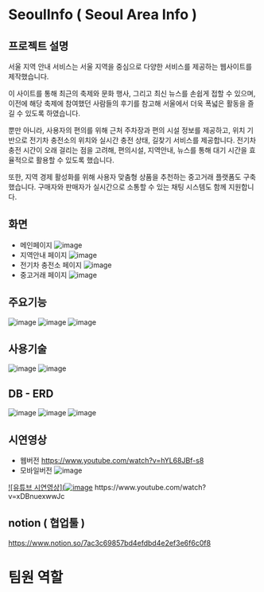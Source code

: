 # SeoulInfo ( Seoul Area Info )
## 프로젝트 설명
서울 지역 안내 서비스는
서울 지역을 중심으로 다양한 서비스를 제공하는 웹사이트를 제작했습니다.

이 사이트를 통해 최근의 축제와 문화 행사, 그리고 최신 뉴스를 손쉽게 접할 수 있으며, 
이전에 해당 축제에 참여했던 사람들의 후기를 참고해 서울에서 더욱 폭넓은 활동을 즐길 수 있도록 하였습니다.

뿐만 아니라, 사용자의 편의를 위해 근처 주차장과 편의 시설 정보를 제공하고, 위치 기반으로 전기차 충전소의 위치와 실시간 충전 상태, 길찾기 서비스를 제공합니다. 
전기차 충전 시간이 오래 걸리는 점을 고려해, 편의시설, 지역안내, 뉴스를 통해 대기 시간을 효율적으로 활용할 수 있도록 했습니다.

또한, 지역 경제 활성화를 위해 사용자 맞춤형 상품을 추천하는 중고거래 플랫폼도 구축했습니다.
구매자와 판매자가 실시간으로 소통할 수 있는 채팅 시스템도 함께 지원합니다.

## 화면 
- 메인페이지
![image](https://github.com/user-attachments/assets/db51a620-345b-4e87-a08a-936cda956a08)
- 지역안내 페이지
![image](https://github.com/user-attachments/assets/169b035d-133e-4b77-9724-54a551ff44ef)
- 전기차 충전소 페이지
![image](https://github.com/user-attachments/assets/eea13b32-0a81-4102-9ea6-919608c1524a)
- 중고거래 페이지
![image](https://github.com/user-attachments/assets/5a6c1cbb-d83f-4b73-8905-c0754f35d6a2)

## 주요기능
![image](https://github.com/user-attachments/assets/e9fc25c7-a752-4aee-b1b9-9ded2137c9c9)
![image](https://github.com/user-attachments/assets/2c323c66-a371-4a7d-bbdb-35b607abab7e)
![image](https://github.com/user-attachments/assets/03598b47-1120-4409-bc49-acbfd4cee4db)


## 사용기술
![image](https://github.com/user-attachments/assets/c1c05e52-64c5-4cc6-bcc0-608b089bc269)
![image](https://github.com/user-attachments/assets/f44bf0a7-b2d8-4012-b8ec-14c208e4ec20)

## DB - ERD
![image](https://github.com/user-attachments/assets/0149be72-e49a-4567-ad88-fc304331edef)
![image](https://github.com/user-attachments/assets/b63e8d2b-ad82-414d-ba9e-95d94be0786a)
![image](https://github.com/user-attachments/assets/0a297607-052d-4ad6-bdac-23994886aaf1)

## 시연영상
- 웹버전
https://www.youtube.com/watch?v=hYL68JBf-s8
- 모바일버전
  ![image](https://github.com/user-attachments/assets/26dbe43e-f4c2-450f-a957-517f434af721)

[![유튜브 시연영상](![image](https://github.com/user-attachments/assets/26dbe43e-f4c2-450f-a957-517f434af721)]([https://www.youtube.com/watch?v=영상ID](https://www.youtube.com/watch?v=xDBnuexwwJc))
https://www.youtube.com/watch?v=xDBnuexwwJc
## notion ( 협업툴 )
https://www.notion.so/7ac3c69857bd4efdbd4e2ef3e6f6c0f8
# 팀원 역할

